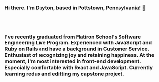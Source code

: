 ### Hi there. I'm Dayton, based in Pottstown, Pennsylvania! 👋

<br></br>

### I've recently graduated from Flatiron School's Software Engineering Live Program. Experienced with JavaScript and Ruby on Rails and have a background in Customer Service. Enthusiast of recognizing joy and retaining happiness. At the moment, I'm most interested in front-end development. Especially comfortable with React and JavaScript. Currently learning redux and editting my capstone project.


<!--
**Straigus1/Straigus1** is a ✨ _special_ ✨ repository because its `README.md` (this file) appears on your GitHub profile.

Here are some ideas to get you started:

- 🔭 I’m currently working on ...
- 🌱 I’m currently learning ...
- 👯 I’m looking to collaborate on ...
- 🤔 I’m looking for help with ...
- 💬 Ask me about ...
- 📫 How to reach me: ...
- 😄 Pronouns: ...
- ⚡ Fun fact: ...
-->
